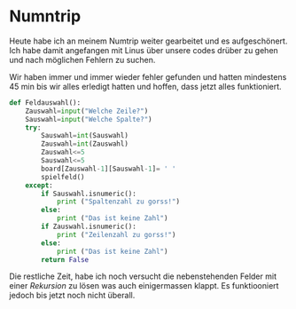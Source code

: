 # Numntrip

Heute habe ich an meinem Numtrip weiter gearbeitet und es aufgeschönert. Ich habe damit angefangen mit Linus über unsere codes drüber zu gehen und nach möglichen Fehlern zu suchen. 

Wir haben immer und immer wieder fehler gefunden und hatten mindestens 45 min bis wir alles erledigt hatten und hoffen, dass jetzt alles funktioniert.
```py
def Feldauswahl():
    Zauswahl=input("Welche Zeile?")
    Sauswahl=input("Welche Spalte?")
    try:
        Sauswahl=int(Sauswahl)
        Zauswahl=int(Zauswahl)
        Zauswahl<=5
        Sauswahl<=5
        board[Zauswahl-1][Sauswahl-1]= ' '
        spielfeld()
    except:
        if Sauswahl.isnumeric():
            print ("Spaltenzahl zu gorss!")
        else:
            print ("Das ist keine Zahl")
        if Zauswahl.isnumeric():
            print ("Zeilenzahl zu gorss!")
        else:
            print ("Das ist keine Zahl")
        return False
```
Die restliche Zeit, habe ich noch versucht die nebenstehenden Felder mit einer *Rekursion* zu lösen was auch einigermassen klappt. Es funktiooniert jedoch bis jetzt noch nicht überall.